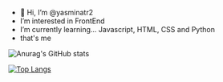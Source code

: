 - 👋 Hi, I’m @yasminatr2
-  I’m interested in  FrontEnd
-  I’m currently learning...  Javascript, HTML, CSS and Python
- that's me



![Anurag's GitHub stats](https://github-readme-stats.vercel.app/api?username=yasminatr2&show_icons=true&theme=transparent)

[![Top Langs](https://github-readme-stats.vercel.app/api/top-langs/?username=yasminatr2&show_icons=true&theme=transparent)](https://github.com/anuraghazra/github-readme-stats)


